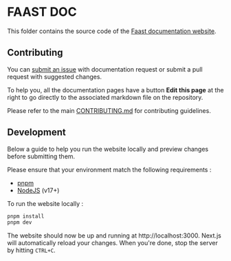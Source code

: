 # FAAST DOC

This folder contains the source code of the
[Faast documentation website](https://faast-rt.com).

## Contributing

You can [submit an issue](https://github.com/faast-rt/docs/issues/new/choose)
with documentation request or submit a pull request with suggested changes.

To help you, all the documentation pages have a button **Edit this page** at the
right to go directly to the associated markdown file on the repository.

Please refer to the main [CONTRIBUTING.md](#) for contributing guidelines.

## Development

Below a guide to help you run the website locally and preview changes before
submitting them.

Please ensure that your environment match the following requirements :

- [pnpm](https://pnpm.io/installation)
- [NodeJS](https://nodejs.org/en/) (v17+)

To run the website locally :

```bash
pnpm install
pnpm dev
```

The website should now be up and running at http://localhost:3000. Next.js will
automatically reload your changes. When you're done, stop the server by hitting
`CTRL+C`.
